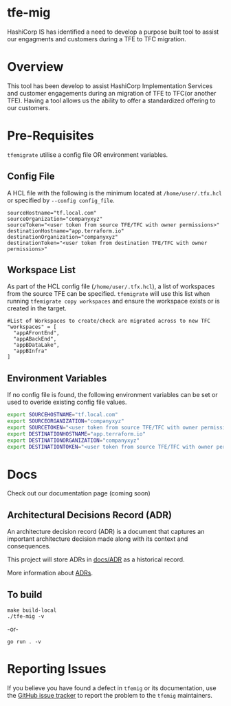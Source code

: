 # tfe-mig

HashiCorp IS has identified a need to develop a purpose built tool to assist our engagments and customers during a TFE to TFC migration. 


# Overview

This tool has been develop to assist HashiCorp Implementation Services and customer engagements during an migration of TFE to TFC(or another TFE). Having a tool allows us the ability to offer a standardized offering to our customers. 


# Pre-Requisites

`tfemigrate` utilise a config file OR environment variables. 

## Config File

A HCL file with the following is the minimum located at `/home/user/.tfx.hcl` or specified by `--config config_file`.

```hcl
sourceHostname="tf.local.com"
sourceOrganization="companyxyz"
sourceToken="<user token from source TFE/TFC with owner permissions>"
destinationHostname="app.terraform.io"
destinationOrganization="companyxyz"
destinationToken="<user token from destination TFE/TFC with owner permissions>"
```

## Workspace List
As part of the HCL config file (`/home/user/.tfx.hcl`), a list of workspaces from the source TFE can be specified. `tfemigrate` will use this list when running `tfemigrate copy workspaces` and ensure the workspace exists or is created in the target. 

```hcl
#List of Workspaces to create/check are migrated across to new TFC
"workspaces" = [
  "appAFrontEnd",
  "appABackEnd",
  "appBDataLake",
  "appBInfra"
]

```


## Environment Variables
If no config file is found, the following environment variables can be set or used to overide existing config file values. 

```bash
export SOURCEHOSTNAME="tf.local.com"
export SOURCEORGANIZATION="companyxyz"
export SOURCETOKEN="<user token from source TFE/TFC with owner permissions>"
export DESTINATIONHOSTNAME="app.terraform.io"
export DESTINATIONORGANIZATION="companyxyz"
export DESTINATIONTOKEN="<user token from source TFE/TFC with owner permissions>"
```

# Docs

Check out our documentation page (coming soon)

## Architectural Decisions Record (ADR)

An architecture decision record (ADR) is a document that captures an important architecture decision made along with its context and consequences.

This project will store ADRs in [docs/ADR](docs/ADR/) as a historical record. 

More information about [ADRs](docs/ADR/index.md).


## To build

```
make build-local
./tfe-mig -v
```

-or-

```
go run . -v
```


# Reporting Issues

If you believe you have found a defect in `tfemig` or its documentation, use the [GitHub issue tracker](https://github.com/hashicorp-services/tfe-migrate/issues) to report the problem to the `tfemig` maintainers. 

